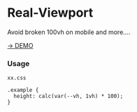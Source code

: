 # Real-Viewport
Avoid broken 100vh on mobile and more.... 

[→ DEMO](https://test-real-vh-vw.haroldao.repl.co)

### Usage

`xx.css`

```
.example {
  height: calc(var(--vh, 1vh) * 100);
}
```
